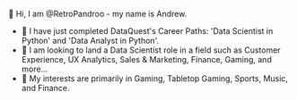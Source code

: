 👋 Hi, I am @RetroPandroo - my name is Andrew.
- 🌱 I have just completed DataQuest's Career Paths: 'Data Scientist in Python' and 'Data Analyst in Python'.
- 👀 I am looking to land a Data Scientist role in a field such as Customer Experience, UX Analytics, Sales & Marketing, Finance, Gaming, and more...
- 🎈 My interests are primarily in Gaming, Tabletop Gaming, Sports, Music, and Finance.

<!---
/RetroPandroo is a ✨ special ✨ repository because its `README.md` (this file) appears on your GitHub profile.
You can click the Preview link to take a look at your changes.
--->
